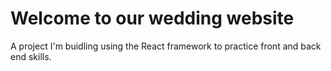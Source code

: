 # Welcome to our wedding website
A project I'm buidling using the React framework to practice front and back end skills.